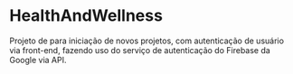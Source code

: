 # HealthAndWellness
Projeto de para iniciação de novos projetos, com autenticação de usuário via front-end, fazendo uso do serviço de autenticação do Firebase da Google via API.